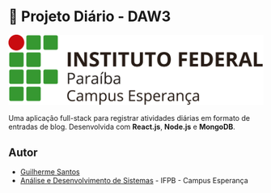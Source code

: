 # 📝 Projeto Diário - DAW3

<p align="center">
  <img src="./images/ifpb-esp.png" alt="IFPB">
</p>

Uma aplicação full-stack para registrar atividades diárias em formato de entradas de blog. Desenvolvida com **React.js**, **Node.js** e **MongoDB**.

## Autor

- [Guilherme Santos](https://www.linkedin.com/in/guilhermee-santos/)
- [Análise e Desenvolvimento de Sistemas](https://estudante.ifpb.edu.br/cursos/346/) - IFPB - Campus Esperança